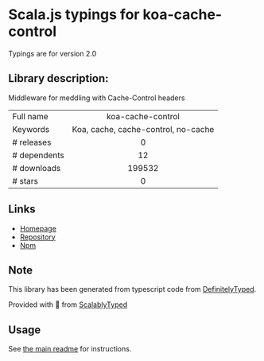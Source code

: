 
# Scala.js typings for koa-cache-control

Typings are for version 2.0

## Library description:
Middleware for meddling with Cache-Control headers

|                    |                 |
| ------------------ | :-------------: |
| Full name          | koa-cache-control |
| Keywords           | Koa, cache, cache-control, no-cache |
| # releases         | 0 |
| # dependents       | 12 |
| # downloads        | 199532 |
| # stars            | 0 |

## Links
- [Homepage](https://github.com/DaMouse404/koa-cache-control#readme)
- [Repository](https://github.com/DaMouse404/koa-cache-control)
- [Npm](https://www.npmjs.com/package/koa-cache-control)
    


## Note
This library has been generated from typescript code from [DefinitelyTyped](https://definitelytyped.org).

Provided with :purple_heart: from [ScalablyTyped](https://github.com/oyvindberg/ScalablyTyped)

## Usage
See [the main readme](../../readme.md) for instructions.


